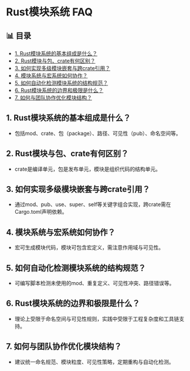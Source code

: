 ﻿# Rust模块系统 FAQ


## 📊 目录

- [1. Rust模块系统的基本组成是什么？](#1-rust模块系统的基本组成是什么)
- [2. Rust模块与包、crate有何区别？](#2-rust模块与包crate有何区别)
- [3. 如何实现多级模块嵌套与跨crate引用？](#3-如何实现多级模块嵌套与跨crate引用)
- [4. 模块系统与宏系统如何协作？](#4-模块系统与宏系统如何协作)
- [5. 如何自动化检测模块系统的结构规范？](#5-如何自动化检测模块系统的结构规范)
- [6. Rust模块系统的边界和极限是什么？](#6-rust模块系统的边界和极限是什么)
- [7. 如何与团队协作优化模块结构？](#7-如何与团队协作优化模块结构)


## 1. Rust模块系统的基本组成是什么？

- 包括mod、crate、包（package）、路径、可见性（pub）、命名空间等。

## 2. Rust模块与包、crate有何区别？

- crate是编译单元，包是发布单元，模块是组织代码的结构单元。

## 3. 如何实现多级模块嵌套与跨crate引用？

- 通过mod、pub、use、super、self等关键字组合实现，跨crate需在Cargo.toml声明依赖。

## 4. 模块系统与宏系统如何协作？

- 宏可生成模块代码，模块可包含宏定义，需注意作用域与可见性。

## 5. 如何自动化检测模块系统的结构规范？

- 可编写脚本检测未使用的mod、重复定义、可见性冲突、路径错误等。

## 6. Rust模块系统的边界和极限是什么？

- 理论上受限于命名空间与可见性规则，实践中受限于工程复杂度和工具链支持。

## 7. 如何与团队协作优化模块结构？

- 建议统一命名规范、模块粒度、可见性策略，定期重构与自动化检测。
